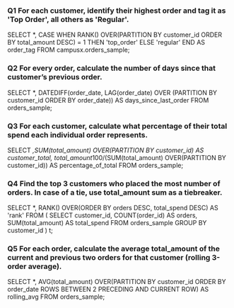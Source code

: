 ### Q1 For each customer, identify their highest order and tag it as 'Top Order', all others as 'Regular'.
SELECT *,
CASE
    WHEN RANK() OVER(PARTITION BY customer_id ORDER BY total_amount DESC) = 1 THEN 'top_order'
    ELSE 'regular'
END AS order_tag
FROM campusx.orders_sample;
 
### Q2 For every order, calculate the number of days since that customer’s previous order.
SELECT *, 
       DATEDIFF(order_date, LAG(order_date) OVER (PARTITION BY customer_id ORDER BY order_date)) AS days_since_last_order
FROM orders_sample;

### Q3 For each customer, calculate what percentage of their total spend each individual order represents.
SELECT *,SUM(total_amount) OVER(PARTITION BY customer_id) AS customer_total, 
total_amount*100/(SUM(total_amount) OVER(PARTITION BY customer_id)) AS percentage_of_total
FROM orders_sample;

### Q4 Find the top 3 customers who placed the most number of orders. In case of a tie, use total_amount sum as a tiebreaker.
SELECT *,
       RANK() OVER(ORDER BY orders DESC, total_spend DESC) AS 'rank'
FROM (
    SELECT customer_id,
           COUNT(order_id) AS orders,
           SUM(total_amount) AS total_spend
    FROM orders_sample
    GROUP BY customer_id
) t;

### Q5 For each order, calculate the average total_amount of the current and previous two orders for that customer (rolling 3-order average).
SELECT *,
AVG(total_amount) OVER(PARTITION BY customer_id ORDER BY order_date ROWS BETWEEN 2 PRECEDING AND CURRENT ROW) AS rolling_avg
FROM orders_sample;


